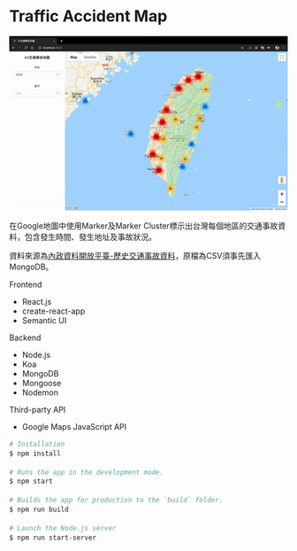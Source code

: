 # Traffic Accident Map

![demo.gif](./demo.gif)

在Google地圖中使用Marker及Marker Cluster標示出台灣每個地區的交通事故資料，包含發生時間、發生地址及事故狀況。

資料來源為[內政資料開放平臺-歷史交通事故資料](https://data.moi.gov.tw/MoiOD/Data/DataDetail.aspx?oid=67781E29-8AAD-46A9-A2C8-C3F339592C27)，原檔為CSV須事先匯入MongoDB。

Frontend
- React.js
- create-react-app
- Semantic UI

Backend
- Node.js
- Koa
- MongoDB
- Mongoose
- Nodemon

Third-party API
- Google Maps JavaScript API

``` bash
# Installation
$ npm install

# Runs the app in the development mode. 
$ npm start

# Builds the app for production to the `build` folder.  
$ npm run build

# Launch the Node.js server  
$ npm run start-server
```